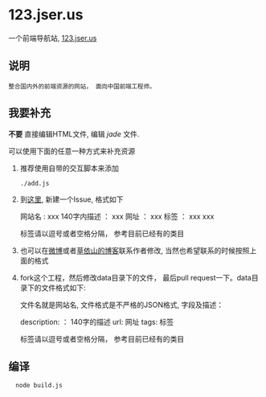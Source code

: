 # 123.jser.us
一个前端导航站, [123.jser.us](http://123.jser.us)

## 说明

    整合国内外的前端资源的网站， 面向中国前端工程师。

## 我要补充 

  __不要__ 直接编辑HTML文件, 编辑 _jade_ 文件.
    
  可以使用下面的任意一种方式来补充资源
  
  1. 推荐使用自带的交互脚本来添加
    
     ```
     ./add.js
     ```
  

  1. 到[这里](https://github.com/jserme/123.jser.us/issues), 新建一个Issue, 格式如下
  
        
        网站名 : xxx
        140字内描述 ： xxx
        网址 ： xxx
        标签 ： xxx xxx

        标签请以逗号或者空格分隔， 参考目前已经有的类目

        

  1. 也可以在[微博](http://weibo.com/1826461472/)或者[草依山的博客](http://jser.me)联系作者修改, 当然也希望联系的时候按照上面的格式

  1. fork这个工程，然后修改data目录下的文件， 最后pull request一下。data目录下的文件格式如下:
  
        
        文件名就是网站名, 文件格式是不严格的JSON格式, 字段及描述：

        description: ： 140字的描述
        url: 网址
        tags: 标签 

        标签请以逗号或者空格分隔， 参考目前已经有的类目
        
   
        

## 编译 

```shell
  node build.js
```
